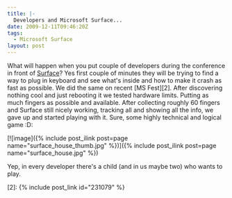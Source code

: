 ```yaml
---
title: |-
  Developers and Microsoft Surface...
date: 2009-12-11T09:46:20Z
tags:
  - Microsoft Surface
layout: post
---
```

What will happen when you put couple of developers during the conference in front of [Surface][1]? Yes first couple of minutes they will be trying to find a way to plug in keyboard and see what's inside and how to make it crash as fast as possible. We did the same on recent [MS Fest][2]. After discovering nothing cool and just rebooting it we tested hardware limits. Putting as much fingers as possible and available. After collecting roughly 60 fingers and Surface still nicely working, tracking all and showing all the info, we gave up and started playing with it. Sure, some highly technical and logical game :D:

[![image]({% include post_ilink post=page name="surface_house_thumb.jpg" %})]({% include post_ilink post=page name="surface_house.jpg" %})

Yep, in every developer there's a child (and in us maybe two) who wants to play.

[1]: http://www.microsoft.com/surface/
[2]: {% include post_link id="231079" %}